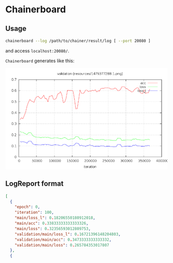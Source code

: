 # Chainerboard

## Usage

```bash
chainerboard --log /path/to/chainer/result/log [ --port 20080 ]
```

and access `localhost:20080/`.

`Chainerboard` generates like this:

![](resources/readme.png)

## LogReport format

```json
[
  {
    "epoch": 0,
    "iteration": 100,
    "main/loss_l": 0.18206550180912018,
    "main/acc": 0.33833333333333326,
    "main/loss": 0.32356593012809753,
    "validation/main/loss_l": 0.16721396148204803,
    "validation/main/acc": 0.3473333333333332,
    "validation/main/loss": 0.265784353017807
  },
  {
```

